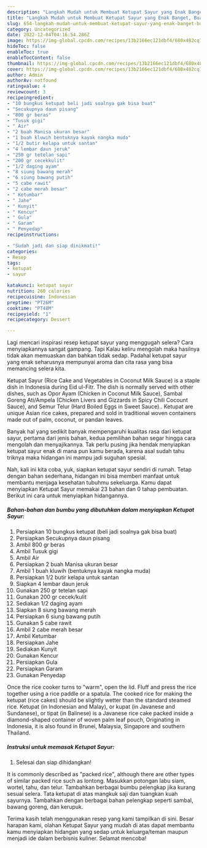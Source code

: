 ```yaml
---
description: "Langkah Mudah untuk Membuat Ketupat Sayur yang Enak Banget, Buat Buka Puasa}"
title: "Langkah Mudah untuk Membuat Ketupat Sayur yang Enak Banget, Buat Buka Puasa}"
slug: 654-langkah-mudah-untuk-membuat-ketupat-sayur-yang-enak-banget-buat-buka-puasa
category: Uncategorized
date: 2022-12-04T04:16:54.286Z
image: https://img-global.cpcdn.com/recipes/13b2166ec121dbf4/680x482cq70/ketupat-sayur-foto-resep-utama.jpg
hideToc: false
enableToc: true
enableTocContent: false
thumbnail: https://img-global.cpcdn.com/recipes/13b2166ec121dbf4/680x482cq70/ketupat-sayur-foto-resep-utama.jpg
cover: https://img-global.cpcdn.com/recipes/13b2166ec121dbf4/680x482cq70/ketupat-sayur-foto-resep-utama.jpg
author: Admin
authorAv: notfound
ratingvalue: 4
reviewcount: 3
recipeingredient:
- "10 bungkus ketupat beli jadi soalnya gak bisa buat"
- "Secukupnya daun pisang"
- "800 gr beras"
- "Tusuk gigi"
- " Air"
- "2 buah Manisa ukuran besar"
- "1 buah kluwih bentuknya kayak nangka muda"
- "1/2 butir kelapa untuk santan"
- "4 lembar daun jeruk"
- "250 gr tetelan sapi"
- "200 gr cecekkulit"
- "1/2 daging ayam"
- "8 siung bawang merah"
- "6 siung bawang putih"
- "5 cabe rawit"
- "2 cabe merah besar"
- " Ketumbar"
- " Jahe"
- " Kunyit"
- " Kencur"
- " Gula"
- " Garam"
- " Penyedap"
recipeinstructions:

- "Sudah jadi dan siap dinikmati!"
categories:
- Resep
tags:
- ketupat
- sayur

katakunci: ketupat sayur 
nutrition: 260 calories
recipecuisine: Indonesian
preptime: "PT26M"
cooktime: "PT48M"
recipeyield: "1"
recipecategory: Dessert

---
```



Lagi mencari inspirasi resep ketupat sayur yang menggugah selera? Cara menyiapkannya sangat gampang. Tapi Kalau keliru mengolah maka hasilnya tidak akan memuaskan dan bahkan tidak sedap. Padahal ketupat sayur yang enak seharusnya mempunyai aroma dan cita rasa yang bisa memancing selera kita.


Ketupat Sayur (Rice Cake and Vegetables in Coconut Milk Sauce) is a staple dish in Indonesia during Eid ul-Fitr. The dish is normally served with other dishes, such as Opor Ayam (Chicken in Coconut Milk Sauce), Sambal Goreng Ati/Ampela (Chicken Livers and Gizzards in Spicy Chili Cocount Sauce), and Semur Telur (Hard Boiled Eggs in Sweet Sauce).. Ketupat are unique Asian rice cakes, prepared and sold in traditional woven containers made out of palm, coconut, or pandan leaves.

Banyak hal yang sedikit banyak mempengaruhi kualitas rasa dari ketupat sayur, pertama dari jenis bahan, kedua pemilihan bahan segar hingga cara mengolah dan menyajikannya. Tak perlu pusing jika hendak menyiapkan ketupat sayur enak di mana pun kamu berada, karena asal sudah tahu triknya maka hidangan ini mampu jadi suguhan spesial.


Nah, kali ini kita coba, yuk, siapkan ketupat sayur sendiri di rumah. Tetap dengan bahan sederhana, hidangan ini bisa memberi manfaat untuk membantu menjaga kesehatan tubuhmu sekeluarga. Kamu dapat menyiapkan Ketupat Sayur memakai 23 bahan dan 0 tahap pembuatan. Berikut ini cara untuk menyiapkan hidangannya.

<!--inarticleads1-->

##### Bahan-bahan dan bumbu yang dibutuhkan dalam menyiapkan Ketupat Sayur:

1. Persiapkan 10 bungkus ketupat (beli jadi soalnya gak bisa buat)
1. Persiapkan Secukupnya daun pisang
1. Ambil 800 gr beras
1. Ambil Tusuk gigi
1. Ambil  Air
1. Persiapkan 2 buah Manisa ukuran besar
1. Ambil 1 buah kluwih (bentuknya kayak nangka muda)
1. Persiapkan 1/2 butir kelapa untuk santan
1. Siapkan 4 lembar daun jeruk
1. Gunakan 250 gr tetelan sapi
1. Gunakan 200 gr cecek/kulit
1. Sediakan 1/2 daging ayam
1. Siapkan 8 siung bawang merah
1. Persiapkan 6 siung bawang putih
1. Gunakan 5 cabe rawit
1. Ambil 2 cabe merah besar
1. Ambil  Ketumbar
1. Persiapkan  Jahe
1. Sediakan  Kunyit
1. Gunakan  Kencur
1. Persiapkan  Gula
1. Persiapkan  Garam
1. Gunakan  Penyedap


Once the rice cooker turns to &#34;warm&#34;, open the lid. Fluff and press the rice together using a rice paddle or a spatula. The cooked rice for making the ketupat (rice cakes) should be slightly wetter than the standard steamed rice. Ketupat (in Indonesian and Malay), or kupat (in Javanese and Sundanese), or tipat (in Balinese) is a Javanese rice cake packed inside a diamond-shaped container of woven palm leaf pouch, Originating in Indonesia, it is also found in Brunei, Malaysia, Singapore and southern Thailand. 

<!--inarticleads2-->

##### Instruksi untuk memasak Ketupat Sayur:


1. Selesai dan siap dihidangkan!

It is commonly described as &#34;packed rice&#34;, although there are other types of similar packed rice such as lontong. Masukkan potongan labu siam, wortel, tahu, dan telur. Tambahkan berbagai bumbu pelengkap jika kurang sesuai selera. Tata ketupat di atas mangkuk saji dan tuangkan kuah sayurnya. Tambahkan dengan berbagai bahan pelengkap seperti sambal, bawang goreng, dan kerupuk. 

Terima kasih telah menggunakan resep yang kami tampilkan di sini. Besar harapan kami, olahan Ketupat Sayur yang mudah di atas dapat membantu kamu menyiapkan hidangan yang sedap untuk keluarga/teman maupun menjadi ide dalam berbisnis kuliner. Selamat mencoba!
